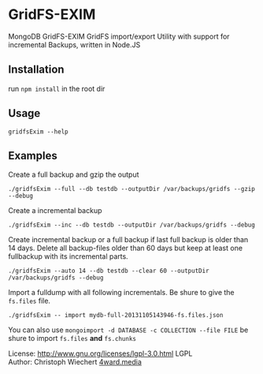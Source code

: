 # GridFS-EXIM
MongoDB GridFS-EXIM GridFS import/export Utility with support for incremental Backups, written in Node.JS

## Installation
run `npm install` in the root dir

## Usage
`gridfsExim --help`

## Examples

Create a full backup and gzip the output
```
./gridfsExim --full --db testdb --outputDir /var/backups/gridfs --gzip --debug
```

Create a incremental backup
```
./gridfsExim --inc --db testdb --outputDir /var/backups/gridfs --debug
```

Create incremental backup or a full backup if last full backup is older than 14 days.
Delete all backup-files older than 60 days but keep at least one fullbackup with its incremental parts.
```
./gridfsExim --auto 14 --db testdb --clear 60 --outputDir /var/backups/gridfs --debug
```

Import a fulldump with all following incrementals.
Be shure to give the `fs.files` file.
```
./gridfsExim -- import mydb-full-20131105143946-fs.files.json
```

You can also use `mongoimport -d DATABASE -c COLLECTION --file FILE`
be shure to import `fs.files` **and** `fs.chunks`

License: http://www.gnu.org/licenses/lgpl-3.0.html LGPL <br>
Author: Christoph Wiechert [4ward.media](http://www.4wardmedia.de)